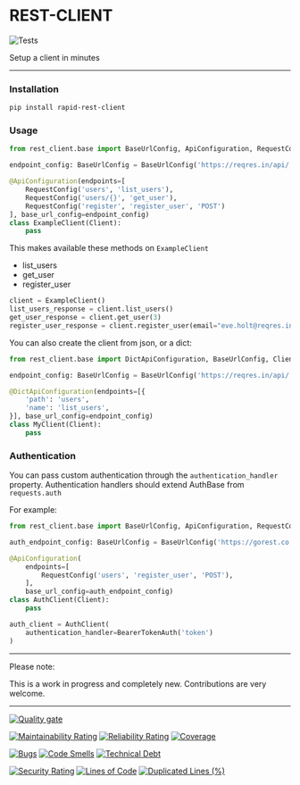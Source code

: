 REST-CLIENT
===========

![Tests](https://codebuild.eu-central-1.amazonaws.com/badges?uuid=eyJlbmNyeXB0ZWREYXRhIjoiRy81RXhCL21iaEJXaHRieUg3Ly9IOVNkZjIvNWI4MmdGNG5sb2phR1pWNUk1TS9Xb0V6c2srL2hOMitobjNYOURueXR0eXVqTmV2M09XbWg1TFhwTW13PSIsIml2UGFyYW1ldGVyU3BlYyI6Ijk4V2xzeWp2K29uU0RNNDMiLCJtYXRlcmlhbFNldFNlcmlhbCI6MX0%3D&branch=master)

Setup a client in minutes

---

### Installation

````bash
pip install rapid-rest-client
````

### Usage

```python
from rest_client.base import BaseUrlConfig, ApiConfiguration, RequestConfig, Client

endpoint_config: BaseUrlConfig = BaseUrlConfig('https://reqres.in/api/')

@ApiConfiguration(endpoints=[
    RequestConfig('users', 'list_users'),
    RequestConfig('users/{}', 'get_user'),
    RequestConfig('register', 'register_user', 'POST')
], base_url_config=endpoint_config)
class ExampleClient(Client):
    pass

```

This makes available these methods on `ExampleClient`

- list_users
- get_user 
- register_user

```python
client = ExampleClient()
list_users_response = client.list_users()
get_user_response = client.get_user(3)
register_user_response = client.register_user(email="eve.holt@reqres.in", password="pistol")
```

You can also create the client from json, or a dict:

````python
from rest_client.base import DictApiConfiguration, BaseUrlConfig, Client

endpoint_config: BaseUrlConfig = BaseUrlConfig('https://reqres.in/api/')

@DictApiConfiguration(endpoints=[{
    'path': 'users',
    'name': 'list_users',
}], base_url_config=endpoint_config)
class MyClient(Client):
    pass
````

### Authentication

You can pass custom authentication through the `authentication_handler` property. Authentication handlers should extend AuthBase from `requests.auth`

For example: 

```python
from rest_client.base import BaseUrlConfig, ApiConfiguration, RequestConfig, Client, BearerTokenAuth

auth_endpoint_config: BaseUrlConfig = BaseUrlConfig('https://gorest.co.in/public/v1/')

@ApiConfiguration(
    endpoints=[
        RequestConfig('users', 'register_user', 'POST'),
    ],
    base_url_config=auth_endpoint_config)
class AuthClient(Client):
    pass

auth_client = AuthClient(
    authentication_handler=BearerTokenAuth('token')
)
```

---

Please note:

This is a work in progress and completely new. Contributions are very welcome. 

---

[![Quality gate](https://sonarcloud.io/api/project_badges/quality_gate?project=saleweaver_rapid_rest_client)](https://sonarcloud.io/summary/new_code?id=saleweaver_rapid_rest_client)

[![Maintainability Rating](https://sonarcloud.io/api/project_badges/measure?project=saleweaver_rapid_rest_client&metric=sqale_rating)](https://sonarcloud.io/summary/new_code?id=saleweaver_rapid_rest_client)
[![Reliability Rating](https://sonarcloud.io/api/project_badges/measure?project=saleweaver_rapid_rest_client&metric=reliability_rating)](https://sonarcloud.io/summary/new_code?id=saleweaver_rapid_rest_client)
[![Coverage](https://sonarcloud.io/api/project_badges/measure?project=saleweaver_rapid_rest_client&metric=coverage)](https://sonarcloud.io/summary/new_code?id=saleweaver_rapid_rest_client)


[![Bugs](https://sonarcloud.io/api/project_badges/measure?project=saleweaver_rapid_rest_client&metric=bugs)](https://sonarcloud.io/summary/new_code?id=saleweaver_rapid_rest_client)
[![Code Smells](https://sonarcloud.io/api/project_badges/measure?project=saleweaver_rapid_rest_client&metric=code_smells)](https://sonarcloud.io/summary/new_code?id=saleweaver_rapid_rest_client)
[![Technical Debt](https://sonarcloud.io/api/project_badges/measure?project=saleweaver_rapid_rest_client&metric=sqale_index)](https://sonarcloud.io/summary/new_code?id=saleweaver_rapid_rest_client)

[![Security Rating](https://sonarcloud.io/api/project_badges/measure?project=saleweaver_rapid_rest_client&metric=security_rating)](https://sonarcloud.io/summary/new_code?id=saleweaver_rapid_rest_client)
[![Lines of Code](https://sonarcloud.io/api/project_badges/measure?project=saleweaver_rapid_rest_client&metric=ncloc)](https://sonarcloud.io/summary/new_code?id=saleweaver_rapid_rest_client)
[![Duplicated Lines (%)](https://sonarcloud.io/api/project_badges/measure?project=saleweaver_rapid_rest_client&metric=duplicated_lines_density)](https://sonarcloud.io/summary/new_code?id=saleweaver_rapid_rest_client)
